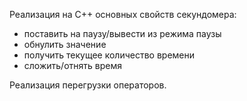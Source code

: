 Реализация на C++ основных свойств секундомера:
- поставить на паузу/вывести из режима паузы
- обнулить значение
- получить текущее количество времени
- сложить/отнять время

Реализация перегрузки операторов.

